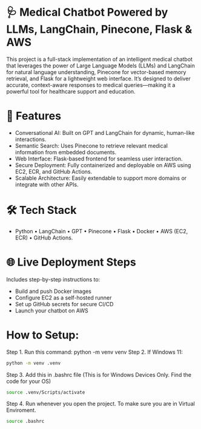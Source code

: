 # 🩺 Medical Chatbot Powered by LLMs, LangChain, Pinecone, Flask & AWS
This project is a full-stack implementation of an intelligent medical chatbot that leverages the power of Large Language Models (LLMs) and LangChain for natural language understanding, Pinecone for vector-based memory retrieval, and Flask for a lightweight web interface. It’s designed to deliver accurate, context-aware responses to medical queries—making it a powerful tool for healthcare support and education.

# 🚀 Features
- Conversational AI: Built on GPT and LangChain for dynamic, human-like interactions.
- Semantic Search: Uses Pinecone to retrieve relevant medical information from embedded documents.
- Web Interface: Flask-based frontend for seamless user interaction.
- Secure Deployment: Fully containerized and deployable on AWS using EC2, ECR, and GitHub Actions.
- Scalable Architecture: Easily extendable to support more domains or integrate with other APIs.

# 🛠️ Tech Stack
- Python • LangChain • GPT • Pinecone • Flask • Docker • AWS (EC2, ECR) • GitHub Actions.

# 🌐 Live Deployment Steps
Includes step-by-step instructions to:
- Build and push Docker images
- Configure EC2 as a self-hosted runner
- Set up GitHub secrets for secure CI/CD
- Launch your chatbot on AWS

# How to Setup:
Step 1. Run this command: python -m venv venv
Step 2. If Windows 11: 
```bash
python -m venv .venv
```
Step 3. Add this in .bashrc file (This is for Windows Devices Only. Find the code for your OS)
```bash
source .venv/Scripts/activate
```

Step 4. Run whenever you open the project. To make sure you are in Virtual Enviroment.
```bash
source .bashrc
```
